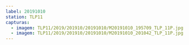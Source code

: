 ```yaml
---
label: 20191010
station: TLP11
capturas:
  - imagem: TLP11/2019/201910/20191010/M20191010_195709_TLP_11P.jpg
  - imagem: TLP11/2019/201910/20191010/M20191010_201042_TLP_11P.jpg
---
```

